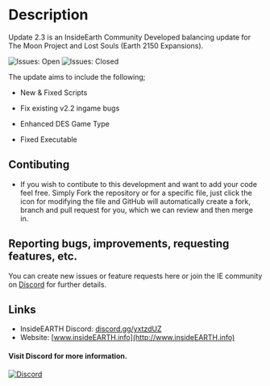 # Description #

Update 2.3 is an InsideEarth Community Developed balancing update for The Moon Project and Lost Souls (Earth 2150 Expansions). 

<img alt="Issues: Open" src="https://img.shields.io/github/issues/InsideEarth2150/IEO-Updates"/> <img alt="Issues: Closed" src="https://img.shields.io/github/issues-closed/InsideEarth2150/IEO-Updates"/>

The update aims to include the following;

- New & Fixed Scripts

- Fix existing v2.2 ingame bugs

- Enhanced DES Game Type

- Fixed Executable

## Contibuting
* If you wish to contibute to this development and want to add your code feel free. Simply Fork the repository or for a specific file, just click the icon for modifying the file and GitHub will automatically create a fork, branch and pull request for you, which we can review and then merge in.

## Reporting bugs, improvements, requesting features, etc. ##

You can create new issues or feature requests here or join the IE community on [Discord][DiscordLink] for further details.

## Links
* InsideEARTH Discord: [discord.gg/yxtzdUZ](https://discord.gg/yxtzdUZ)
* Website: [www.insideEARTH.info](http://www.insideEARTH.info)

#### Visit Discord for more information.
<a href="https://discord.gg/yxtzdUZ"><img alt="Discord" src="https://img.shields.io/discord/572336961143177216?color=Green&label=Discord&style=flat"/></a>

[DiscordLink]: https://discord.gg/yxtzdUZ
